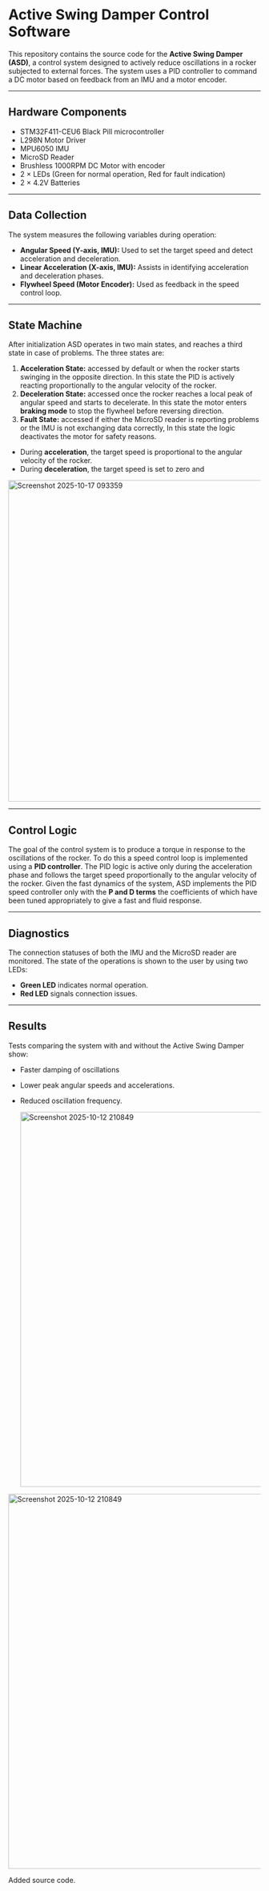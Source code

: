 # Active Swing Damper Control Software

This repository contains the source code for the **Active Swing Damper (ASD)**, a control system designed to actively reduce oscillations 
in a rocker subjected to external forces. 
The system uses a PID controller to command a DC motor based on feedback from an IMU and a 
motor encoder.

---

## Hardware Components

- STM32F411-CEU6 Black Pill microcontroller  
- L298N Motor Driver  
- MPU6050 IMU  
- MicroSD Reader  
- Brushless 1000RPM DC Motor with encoder  
- 2 × LEDs (Green for normal operation, Red for fault indication)  
- 2 × 4.2V Batteries  

---

## Data Collection

The system measures the following variables during operation:
- **Angular Speed (Y-axis, IMU):** Used to set the target speed and detect acceleration and deceleration.
- **Linear Acceleration (X-axis, IMU):** Assists in identifying acceleration and deceleration phases.
- **Flywheel Speed (Motor Encoder):** Used as feedback in the speed control loop.

---

## State Machine

After initialization ASD operates in two main states, and reaches a third state in case of problems. 
The three states are: 
1. **Acceleration State:** accessed by default or when the rocker starts swinging in the opposite direction. 
   In this state the PID is actively reacting proportionally to the angular velocity of the rocker.
2. **Deceleration State:** accessed once the rocker reaches a local peak of angular speed and starts to decelerate.
   In this state the motor enters **braking mode** to stop the flywheel before reversing direction.
3. **Fault State:** accessed if either the MicroSD reader is reporting problems or the IMU is not exchanging data correctly, 
   In this state the logic deactivates the motor for safety reasons. 

- During **acceleration**, the target speed is proportional to the angular velocity of the rocker.
- During **deceleration**, the target speed is set to zero and 

<img width="1041" height="642" alt="Screenshot 2025-10-17 093359" src="https://github.com/user-attachments/assets/39c6467f-ac91-47f8-98a2-d7457c7ca51f" />

---

## Control Logic
The goal of the control system is to produce a torque in response to the oscillations of the rocker. To do this a speed control loop is implemented using a **PID controller**. The PID logic is active only during the acceleration phase and follows the target speed proportionally to the angular velocity of the rocker. Given the fast dynamics of the system, ASD implements the PID speed controller only with the **P and D terms** the coefficients of which have been tuned appropriately to give a fast and fluid response.
  

---

## Diagnostics
The connection statuses of both the IMU and the MicroSD reader are monitored. The state of the operations is shown to the user by using two LEDs:
- **Green LED** indicates normal operation.
- **Red LED** signals connection issues.

---


## Results

Tests comparing the system with and without the Active Swing Damper show:

- Faster damping of oscillations
- Lower peak angular speeds and accelerations.
- Reduced oscillation frequency.

  <img width="1095" height="749" alt="Screenshot 2025-10-12 210849" src="https://github.com/user-attachments/assets/10b12386-d526-42e3-b766-7c5dea72b39e" />

  



<img width="1095" height="749" alt="Screenshot 2025-10-12 210849" src="https://github.com/user-attachments/assets/a85aaeb2-58ab-42b9-9fa4-9776cc3cdd03" />

Added source code.
